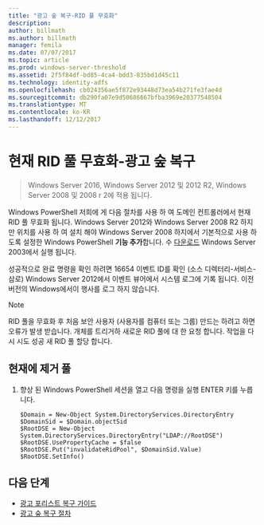 ```yaml
---
title: "광고 숲 복구-RID 풀 무효화"
description: 
author: billmath
ms.author: billmath
manager: femila
ms.date: 07/07/2017
ms.topic: article
ms.prod: windows-server-threshold
ms.assetid: 2f5f84df-bd85-4ca4-bdd3-835bd1d45c11
ms.technology: identity-adfs
ms.openlocfilehash: cb024356ae5f872e93448d73ea54b271fe3fae4d
ms.sourcegitcommit: db290fa07e9d50686667bfba3969e20377548504
ms.translationtype: MT
ms.contentlocale: ko-KR
ms.lasthandoff: 12/12/2017
---
```

# <a name="ad-forest-recovery---invalidating-the-current-rid-pool"></a>현재 RID 풀 무효화-광고 숲 복구  

>Windows Server 2016, Windows Server 2012 및 2012 R2, Windows Server 2008 및 2008 r 2에 적용 됩니다.

 Windows PowerShell 저희에 게 다음 절차를 사용 하 여 도메인 컨트롤러에서 현재 RID 풀 무효화 됩니다. Windows Server 2012와 Windows Server 2008 R2 하지만 위치를 사용 하 여 설치 해야 Windows Server 2008 하지에서 기본적으로 사용 하도록 설정한 Windows PowerShell **기능 추가**합니다. 수 [다운로드](https://www.microsoft.com/download/details.aspx?id=20020) Windows Server 2003에서 실행 됩니다.  
  
 성공적으로 완료 명령을 확인 하려면 16654 이벤트 ID를 확인 (소스 디렉터리-서비스-삼로) Windows Server 2012에서 이벤트 뷰어에서 시스템 로그에 기록 됩니다. 이전 버전의 Windows에서이 행사를 로그 하지 않습니다.  
  
> [!NOTE]
>  RID 풀을 무효화 후 처음 보안 사용자 (사용자를 컴퓨터 또는 그룹) 만드는 하려고 하면 오류가 발생 받습니다. 개체를 트리거하 새로운 RID 풀에 대 한 요청 합니다. 작업을 다시 시도 성공 새 RID 풀 할당 합니다.  
  
## <a name="to-invalidate-the-current-rid-pool"></a>현재에 제거 풀  
  
1.  향상 된 Windows PowerShell 세션을 열고 다음 명령을 실행 ENTER 키를 누릅니다.  
  
    ```  
    $Domain = New-Object System.DirectoryServices.DirectoryEntry  
    $DomainSid = $Domain.objectSid  
    $RootDSE = New-Object System.DirectoryServices.DirectoryEntry("LDAP://RootDSE")  
    $RootDSE.UsePropertyCache = $false  
    $RootDSE.Put("invalidateRidPool", $DomainSid.Value)  
    $RootDSE.SetInfo()  
    ```  
  
## <a name="next-steps"></a>다음 단계

- [광고 포리스트 복구 가이드](AD-Forest-Recovery-Guide.md)
- [광고 숲 복구 절차](AD-Forest-Recovery-Procedures.md)
